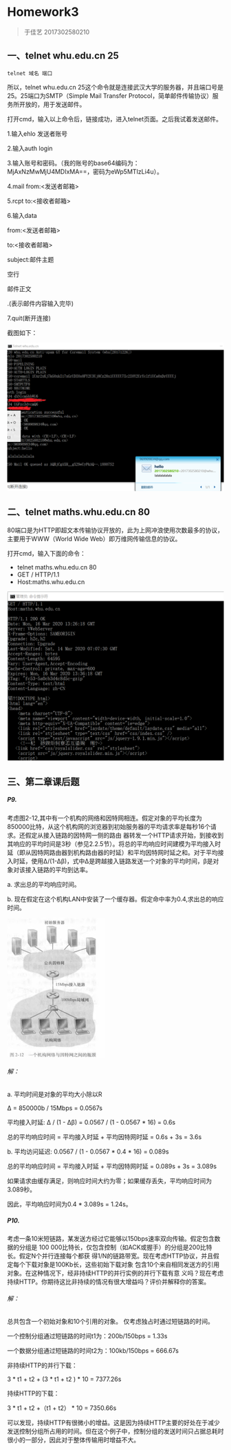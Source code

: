# Homework3

> 于佳艺 2017302580210

## 一、telnet whu.edu.cn 25

```
telnet 域名 端口
```

所以，telnet whu.edu.cn 25这个命令就是连接武汉大学的服务器，并且端口号是25。25端口为SMTP（Simple Mail Transfer Protocol，简单邮件传输协议）服务所开放的，用于发送邮件。

打开cmd，输入以上命令后，链接成功，进入telnet页面。之后我试着发送邮件。

1.输入ehlo 发送者账号

2.输入auth login

3.输入账号和密码。（我的账号的base64编码为：MjAxNzMwMjU4MDIxMA==，密码为eWp5MTIzLi4u）。

4.mail from:<发送者邮箱>

5.rcpt to:<接收者邮箱>

6.输入data

   from:<发送者邮箱>

   to:<接收者邮箱>

   subject:邮件主题

   空行

   邮件正文

   .(表示邮件内容输入完毕)

7.quit(断开连接)

截图如下：

![1584357493141](image\email.png)

## 二、telnet maths.whu.edu.cn 80

 80端口是为HTTP即超文本传输协议开放的，此为上网冲浪使用次数最多的协议，主要用于WWW（World Wide Web）即万维网传输信息的协议。 

打开cmd，输入下面的命令：

- telnet maths.whu.edu.cn 80
- GET / HTTP/1.1
- Host:maths.whu.edu.cn

![1584365249986](image\get.png)

## 三、第二章课后题

##### P9.

考虑图2-12,其中有一个机构的网络和因特网相连。假定对象的平均长度为850000比特，从这个机构网的浏览器到初始服务器的平均请求率是每秒16个请求。还假定从接入链路的因特网一侧的路由 器转发一个HTTP请求开始，到接收到其响应的平均时间是3秒（参见2.2.5节）。将总的平均响应时间建模为平均接入时延（即从因特网路由器到机构路由器的时延）和平均因特网时延之和。对于平均接入时延，使用Δ/(1-Δβ)，式中Δ是跨越接入链路发送一个对象的平均时间，β是对象对该接入链路的平均到达率。

a. 求出总的平均响应时间。

b. 现在假定在这个机构LAN中安装了一个缓存器。假定命中率为0.4,求出总的响应时间。

<img src="image\2-12.png" alt="1584367470401" style="zoom:50%;" />

###### 解：

a. 平均时间是对象的平均大小除以R 

Δ = 850000b / 15Mbps = 0.0567s

平均接入时延: Δ / (1 - Δβ) = 0.0567 / (1 - 0.0567 * 16) = 0.6s

总的平均响应时间 = 平均接入时延 + 平均因特网时延 = 0.6s + 3s = 3.6s

b. 平均访问延迟: 0.0567 / (1 - 0.0567 * 0.4 * 16) = 0.089s 

总的平均响应时间 = 平均接入时延 + 平均因特网时延 = 0.089s + 3s = 3.089s

如果请求由缓存满足，则响应时间大约为零；如果缓存丢失，平均响应时间为3.089秒。

因此，平均响应时间为0.4 * 3.089s = 1.24s。

##### P10.

考虑一条10米短链路，某发送方经过它能够以150bps速率双向传输。假定包含数据的分组是 100 000比特长，仅包含控制（如ACK或握手）的分组是200比特长。假定N个并行连接每个都获 得1/N的链路带宽。现在考虑HTTP协议，并且假定每个下载对象是100Kb长，这些初始下载对象 包含10个来自相同发送方的引用对象。在这种情况下，经非持续HTTP的并行实例的并行下载有意 义吗？现在考虑持续HTTP。你期待这比非持续的情况有很大增益吗？评价并解释你的答案。 

###### 解：

总共包含一个初始对象和10个引用的对象。 仅考虑独占时通过短链路的时间。 

一个控制分组通过短链路的时间t1为：200b/150bps = 1.33s 

一个数据分组通过短链路的时间t2为：100kb/150bps = 666.67s 

非持续HTTP的并行下载： 

 3 * t1 + t2 + (3 * t1 + t2 ) * 10 = 7377.26s

持续HTTP的下载： 

3 * t1 + t2 +（t1 + t2） * 10 = 7350.66s 

可以发现，持续HTTP有很微小的增益。这是因为持续HTTP主要的好处在于减少发送控制分组所占用的时间。但在这个例子中，控制分组的发送时间只占据总耗时很小的一部分，因此对于整体传输用时增益不大。